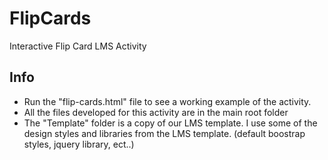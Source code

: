 # FlipCards
Interactive Flip Card LMS Activity

## Info
- Run the "flip-cards.html" file to see a working example of the activity.
- All the files developed for this activity are in the main root folder
- The "Template" folder is a copy of our LMS template. I use some of the design styles and libraries from the LMS template. (default boostrap styles, jquery library, ect..)


